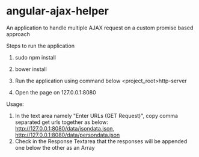 # angular-ajax-helper
An application to handle multiple AJAX request on a custom promise based approach


Steps to run the application

1. sudo npm install
2. bower install
3. Run the application using command below
  <project_root>http-server
  
4. Open the page on 127.0.0.1:8080 

Usage:

1. In the text area namely "Enter URLs (GET Request)", copy comma separated get urls together as below:
    http://127.0.0.1:8080/data/jsondata.json, http://127.0.0.1:8080/data/persondata.json
2. Check in the Response Textarea that the responses will be appended one below the other as an Array
